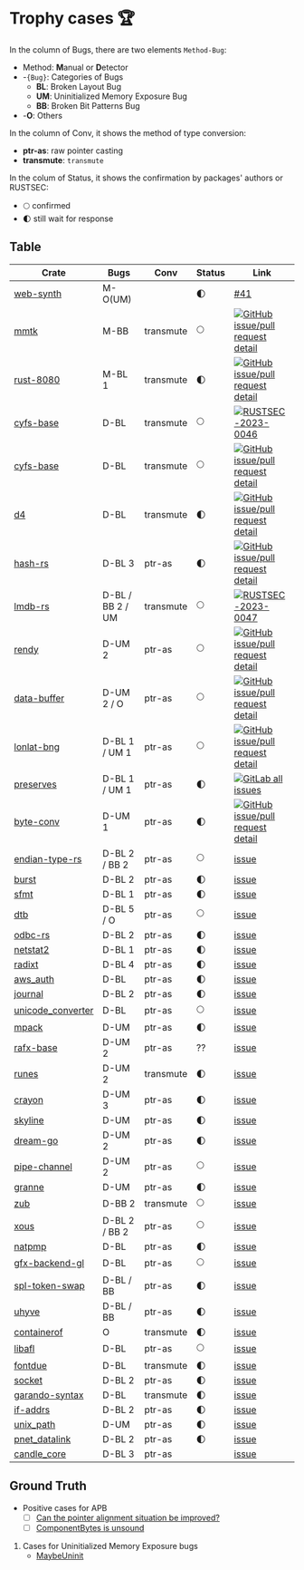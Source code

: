 # Trophy cases 🏆

In the column of Bugs, there are two elements `Method-Bug`:  
* Method: **M**anual or **D**etector    
* -`{Bug}`: Categories of Bugs  
    * **BL**: Broken Layout Bug
    * **UM**: Uninitialized Memory Exposure Bug
    * **BB**: Broken Bit Patterns Bug
* -**O**: Others 

In the column of Conv, it shows the method of type conversion:  
* **ptr-as**: raw pointer casting  
* **transmute**: `transmute`  

In the colum of Status, it shows the confirmation by packages' authors or RUSTSEC:
* 🌕 confirmed  
* 🌓 still wait for response


## Table
| Crate | Bugs | Conv | Status | Link |
| ----- | ---- | -------- | ------------ | ------------ |
| [web-synth](https://github.com/Ameobea/web-synth) | M-O(UM) | | 🌓 | [#41](https://github.com/Ameobea/web-synth/issues/41) |
| [mmtk](https://crates.io/crates/mmtk) | M-BB | transmute | 🌕 | [![GitHub issue/pull request detail](https://img.shields.io/github/issues/detail/state/mmtk/mmtk-core/825?logo=github)](https://github.com/mmtk/mmtk-core/issues/825) |
| [rust-8080](https://github.com/irevoire/rust-8080) | M-BL 1 | transmute |  🌓 | [![GitHub issue/pull request detail](https://img.shields.io/github/issues/detail/state/irevoire/rust-8080/16?logo=github)](https://github.com/irevoire/rust-8080/issues/16) |
| [cyfs-base](https://crates.io/crates/cyfs-base) | D-BL |  transmute  | 🌕 | [![RUSTSEC-2023-0046](https://img.shields.io/badge/RUSTSEC-2023--0046-blue?style=flat-square&logo=rust)](https://rustsec.org/advisories/RUSTSEC-2023-0046.html) |
| [cyfs-base](https://crates.io/crates/cyfs-base) | D-BL |  transmute | 🌕 | [![GitHub issue/pull request detail](https://img.shields.io/github/issues/detail/state/buckyos/CYFS/274?logo=github)](https://github.com/buckyos/CYFS/issues/274) |
| [d4](https://crates.io/crates/d4) | D-BL | transmute | 🌓 | [![GitHub issue/pull request detail](https://img.shields.io/github/issues/detail/state/38/d4-format/71?logo=github)](https://github.com/38/d4-format/issues/71) |
| [hash-rs](https://crates.io/crates/hash-rs) | D-BL 3 | ptr-as | 🌓 | [![GitHub issue/pull request detail](https://img.shields.io/github/issues/detail/state/asukharev/hash-rs/2?logo=github)](https://github.com/asukharev/hash-rs/issues/2) |
| [lmdb-rs](https://crates.io/crates/lmdb-rs) | D-BL / BB 2 / UM |  transmute | 🌕 | [![RUSTSEC-2023-0047](https://img.shields.io/badge/RUSTSEC-2023--0047-blue?style=flat-square&logo=rust)](https://rustsec.org/advisories/RUSTSEC-2023-0047.html) |
| [rendy](https://crates.io/crates/rendy/) | D-UM 2 | ptr-as | 🌕 | [![GitHub issue/pull request detail](https://img.shields.io/github/issues/detail/state/amethyst/rendy/328?logo=github)](https://github.com/amethyst/rendy/issues/328) |
| [data-buffer](https://crates.io/crates/data_buffer) | D-UM 2 / O | ptr-as | 🌕 | [![GitHub issue/pull request detail](https://img.shields.io/github/issues/detail/state/elrnv/buffer/2?logo=github)](https://github.com/elrnv/buffer/issues/2) |
| [lonlat-bng](https://crates.io/crates/lonlat_bng) | D-BL 1 / UM 1 | ptr-as | 🌕 | [![GitHub issue/pull request detail](https://img.shields.io/github/issues/detail/state/urschrei/lonlat_bng/19?logo=github)](https://github.com/urschrei/lonlat_bng/issues/19#issuecomment-1618461663) |
| [preserves](https://crates.io/crates/preserves) | D-BL 1 / UM 1 | ptr-as | 🌓 | [![GitLab all issues](https://img.shields.io/gitlab/issues/all/preserves%2Fpreserves?logo=gitlab&label=issue%2042)](https://gitlab.com/preserves/preserves/-/issues/42) |
| [byte-conv](https://crates.io/crates/byte_conv) | D-UM 1 | ptr-as | 🌓 | [![GitHub issue/pull request detail](https://img.shields.io/github/issues/detail/state/Lolirofle/byte_conv/1?logo=github)](https://github.com/Lolirofle/byte_conv/issues/1) |
| [endian-type-rs](https://crates.io/crates/endian-type-rs) | D-BL 2 / BB 2 | ptr-as | 🌕 | [issue](https://gitlab.com/ertos/endian-type-rs/-/issues/1) |
| [burst](https://crates.io/crates/burst) | D-BL 2 | ptr-as | 🌓 | [issue](https://github.com/endoli/burst.rs/issues/8) |
| [sfmt](https://crates.io/crates/sfmt) | D-BL 1 | ptr-as | 🌓 | [issue](https://github.com/rust-math/sfmt/issues/37) |
| [dtb](https://crates.io/crates/dtb) | D-BL 5 / O | ptr-as | 🌕 | [issue](https://github.com/ababo/dtb/issues/11) |
| [odbc-rs](https://crates.io/crates/odbc) | D-BL 2 |  ptr-as | 🌓 | [issue](https://github.com/Koka/odbc-rs/issues/174) |
| [netstat2](https://crates.io/crates/netstat2) | D-BL 1 | ptr-as | 🌓 | [issue](https://github.com/ohadravid/netstat2-rs/issues/9) |
| [radixt](https://crates.io/crates/radixt) | D-BL 4 | ptr-as | 🌓 | [issue](https://github.com/marekgalovic/radixt/issues/1) |
| [aws\_auth](https://github.com/golddranks/aws_auth/tree/main) | D-BL | ptr-as | 🌓 | [issue](https://github.com/golddranks/aws_auth/issues/1) |
| [journal](https://crates.io/crates/journal) | D-BL 2 | ptr-as | 🌓 | [issue](https://github.com/polygonhell/rusttests/issues/1) |
| [unicode\_converter](https://crates.io/crates/unicode_converter) | D-BL | ptr-as | 🌕 | [issue](https://github.com/Arkaeriit/unicode_converter/issues/1) |
| [mpack](https://crates.io/crates/mpack) | D-UM | ptr-as | 🌓 | [issue](https://github.com/dradtke/mpack/issues/2) |
| [rafx-base](https://crates.io/crates/rafx-base) | D-UM 2 | ptr-as | ?? | [issue](https://github.com/aclysma/rafx/issues/255) |
| [runes](https://crates.io/crates/runes) | D-UM 2 | transmute | 🌓 | [issue](https://github.com/Determinant/runes/issues/2) |
| [crayon](https://crates.io/crates/crayon) | D-UM 3 | ptr-as | 🌓 | [issue](https://github.com/shawnscode/crayon/issues/108) |
| [skyline](https://crates.io/crates/skyline) | D-UM | ptr-as | 🌓 | [issue](https://github.com/ultimate-research/skyline-rs/issues/32) |
| [dream-go](https://github.com/Chicoryn/dream-go) | D-UM 2 | ptr-as | 🌓 | [issue](https://github.com/Chicoryn/dream-go/issues/65) |
| [pipe-channel](https://crates.io/crates/pipe-channel) | D-UM 2 | ptr-as | 🌕 | [issue](https://github.com/bugaevc/pipe-channel/issues/4) |
| [granne](https://crates.io/crates/granne) | D-UM | ptr-as | 🌓 | [issue](https://github.com/granne/granne/issues/25) |
| [zub](https://crates.io/crates/zub) | D-BB 2 | transmute | 🌕 | [issue](https://github.com/nilq/zub-vm/issues/14) |
| [xous](https://crates.io/crates/xous) | D-BL 2 / BB 2 | ptr-as | 🌕 | [issue](https://github.com/betrusted-io/xous-core/issues/410) |
| [natpmp](https://crates.io/crates/natpmp) | D-BL | ptr-as | 🌓 | [issue](https://github.com/fengyc/natpmp/issues/2) |
| [gfx-backend-gl](https://crates.io/crates/gfx-backend-gl) | D-BL | ptr-as | 🌕 | [issue](https://github.com/gfx-rs/gfx/issues/3795) |
| [spl-token-swap](https://crates.io/crates/spl-token-swap) | D-BL / BB | ptr-as | 🌓 | [issue](https://github.com/solana-labs/solana-program-library/issues/5243) |
| [uhyve](https://crates.io/crates/uhyve) | D-BL / BB | ptr-as | 🌓 | [issue](https://github.com/hermit-os/uhyve/issues/571) |
| [containerof](https://crates.io/crates/containerof) | O | transmute | 🌓 | [issue](https://github.com/aidancully/containerof/issues/1) |
| [libafl](https://crates.io/crates/libafl) | D-BL | ptr-as | 🌕 | [issue](https://github.com/AFLplusplus/LibAFL/issues/1526) |
| [fontdue](https://crates.io/crates/fontdue) | D-BL | transmute | 🌓 | [issue](https://github.com/mooman219/fontdue/issues/142) |
| [socket](https://crates.io/crates/socket) | D-BL 2 | ptr-as | 🌓 | [issue](https://github.com/jstasiak/rust-socket/issues/7) |
| [garando-syntax](https://crates.io/crates/garando_syntax) | D-BL | transmute | 🌓 | [issue](https://github.com/JohnTitor/garando/issues/21) |
| [if-addrs](https://crates.io/crates/if-addrs) | D-BL 2 | ptr-as | 🌓 | [issue](https://github.com/messense/if-addrs/issues/30) |
| [unix_path](https://crates.io/crates/unix_path) | D-UM | ptr-as | 🌓 | [issue](https://gitlab.com/SnejUgal/unix_path/-/issues/2) |
| [pnet_datalink](https://crates.io/crates/pnet_datalink) | D-BL 2 | ptr-as | 🌓 | [issue](https://github.com/libpnet/libpnet/issues/648) |
| [candle_core](https://crates.io/crates/candle-core) | D-BL 3 | ptr-as | | [issue](https://github.com/huggingface/candle/issues/2040) |



## Ground Truth
* Positive cases for APB
	- [ ] [Can the pointer alignment situation be improved?](https://github.com/TimelyDataflow/abomonation/issues/23)
	- [ ] [ComponentBytes is unsound](https://github.com/kornelski/rust-rgb/issues/35)

1. Cases for Uninitialized Memory Exposure bugs
    * [MaybeUninit](https://github.com/alekseysidorov/static-box/issues/8)
